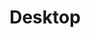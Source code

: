 ---
description: Y2K inspired wallpaper and art for desktop. All Y2K aesthetic artworks designed with [ideate.xyz](https://ideate.xyz)
featured_image: azzedine-rouichi-ZS_XuDZmxpM-unsplash.jpg
menus: "main"
sort_by: Name # Exif.Date
sort_order: desc
title: Desktop
#type: gallery
weight: 2
params:
  theme: dark
---